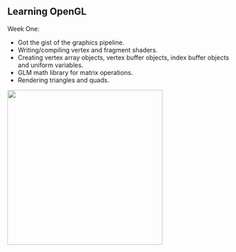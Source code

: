 ## Learning OpenGL
Week One: 
- Got the gist of the graphics pipeline.
- Writing/compiling vertex and fragment shaders.
- Creating vertex array objects, vertex buffer objects, index buffer objects and uniform variables.
- GLM math library for matrix operations.
- Rendering triangles and quads.
<img src="https://github.com/user-attachments/assets/fd3ad8d1-5ee6-43f9-9399-040859ce2f39/" width="350">

